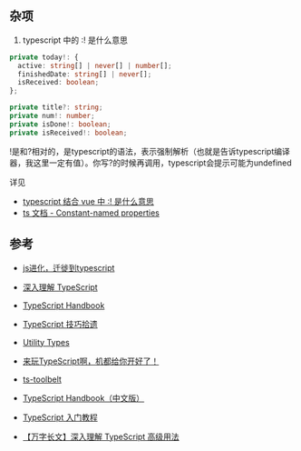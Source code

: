 ## 杂项

1. typescript 中的 :! 是什么意思

```ts
private today!: {
  active: string[] | never[] | number[];
  finishedDate: string[] | never[];
  isReceived: boolean;
};

private title?: string;
private num!: number;
private isDone!: boolean;
private isReceived!: boolean;
```

!是和?相对的，是typescript的语法，表示强制解析（也就是告诉typescript编译器，我这里一定有值）。你写?的时候再调用，typescript会提示可能为undefined

详见

- [typescript 结合 vue 中 :! 是什么意思](https://segmentfault.com/q/1010000015364690)
- [ts 文档 - Constant-named properties](https://www.typescriptlang.org/docs/handbook/release-notes/typescript-2-7.html#strict-class-initialization)


## 参考

- [js进化，迁徙到typescript](https://segmentfault.com/a/1190000009630935)
- [深入理解 TypeScript](https://jkchao.github.io/typescript-book-chinese/)
- [TypeScript Handbook](https://www.typescriptlang.org/v2/docs/handbook/)
- [TypeScript 技巧拾遗](https://juejin.im/post/5d8c983f518825093212e305)
- [Utility Types](https://www.typescriptlang.org/v2/docs/handbook/utility-types.html)
- [来玩TypeScript啊，机都给你开好了！](https://zhuanlan.zhihu.com/c_206498766)
- [ts-toolbelt](https://github.com/pirix-gh/ts-toolbelt)
- [TypeScript Handbook（中文版）](https://zhongsp.gitbooks.io/typescript-handbook/content/)
- [TypeScript 入门教程](https://ts.xcatliu.com/)

- [【万字长文】深入理解 TypeScript 高级用法](https://zhuanlan.zhihu.com/p/136254808)
